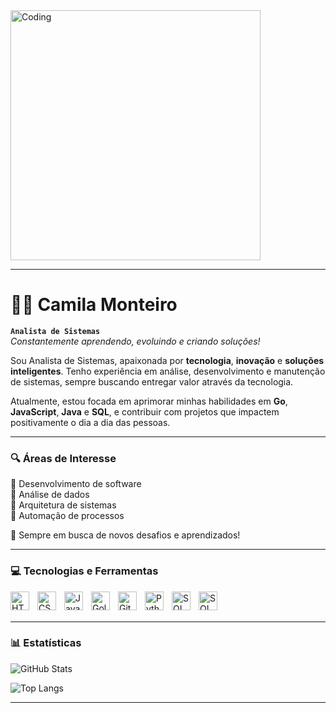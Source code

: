 <img alt="Coding" width="400" src="https://gomycode.com/eg/wp-content/uploads/sites/28/2023/11/giphy.gif">

---

# 👩‍💻 Camila Monteiro

**`Analista de Sistemas`**  
_Constantemente aprendendo, evoluindo e criando soluções!_

Sou Analista de Sistemas, apaixonada por **tecnologia**, **inovação** e **soluções inteligentes**. Tenho experiência em análise, desenvolvimento e manutenção de sistemas, sempre buscando entregar valor através da tecnologia.

Atualmente, estou focada em aprimorar minhas habilidades em **Go**, **JavaScript**, **Java** e **SQL**, e contribuir com projetos que impactem positivamente o dia a dia das pessoas.

---

### 🔍 Áreas de Interesse

💜 Desenvolvimento de software  
💜 Análise de dados  
💜 Arquitetura de sistemas  
💜 Automação de processos  

🚀 Sempre em busca de novos desafios e aprendizados!

---

### 💻 Tecnologias e Ferramentas

<img 
    align="left" 
    alt="HTML"
    title="HTML" 
    width="30px" 
    style="padding-right: 10px;" 
    src="https://cdn.jsdelivr.net/gh/devicons/devicon@latest/icons/html5/html5-original.svg" 
/>
<img 
    align="left" 
    alt="CSS" 
    title="CSS"
    width="30px" 
    style="padding-right: 10px;" 
    src="https://cdn.jsdelivr.net/gh/devicons/devicon@latest/icons/css3/css3-original.svg" 
/>
<img 
    align="left" 
    alt="JavaScript" 
    title="JavaScript"
    width="30px" 
    style="padding-right: 10px;" 
    src="https://cdn.jsdelivr.net/gh/devicons/devicon@latest/icons/javascript/javascript-original.svg" 
/>
<img 
    align="left" 
    alt="Golang" 
    title="Golang"
    width="30px" 
    style="padding-right: 10px;" 
    src="https://cdn.jsdelivr.net/gh/devicons/devicon@latest/icons/go/go-original.svg" 
/>
<img 
    align="left" 
    alt="Git" 
    title="Git"
    width="30px" 
    style="padding-right: 10px;" 
    src="https://cdn.jsdelivr.net/gh/devicons/devicon@latest/icons/git/git-original.svg" 
/>
<img 
    align="left" 
    alt="Python" 
    title="Python"
    width="30px" 
    style="padding-right: 10px;" 
    src="https://cdn.jsdelivr.net/gh/devicons/devicon@latest/icons/python/python-original.svg" 
/>
<img 
    align="left" 
    alt="SQL" 
    title="SQL"
    width="30px" 
    style="padding-right: 10px;" 
    src="https://cdn.jsdelivr.net/gh/devicons/devicon@latest/icons/azuresqldatabase/azuresqldatabase-original.svg" 
/>
<img 
    align="left" 
    alt="SQL" 
    title="SQL"
    width="30px" 
    style="padding-right: 10px;" 
    src="https://cdn.jsdelivr.net/gh/devicons/devicon@latest/icons/jira/jira-original-wordmark.svg"            
/>
<br/>
<br/>

---

### 📊 Estatísticas

![GitHub Stats](https://github-readme-stats.vercel.app/api?username=KamiMonteiro&show_icons=true&theme=transparent&bg_color=000000&title_color=cc66ff&text_color=ffffff&icon_color=ff66b2&include_all_commits=true&locale=pt-br)

![Top Langs](https://github-readme-stats.vercel.app/api/top-langs/?username=KamiMonteiro&theme=transparent&bg_color=000000&title_color=cc66ff&text_color=ffffff&icon_color=ff66b2&layout=compact&custom_title=Tecnologias&langs_count=6)

---
